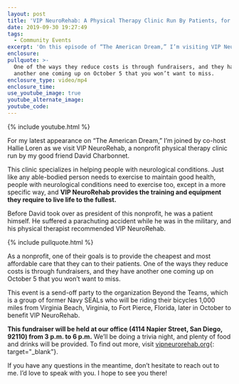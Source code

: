 ```yaml
---
layout: post
title: 'VIP NeuroRehab: A Physical Therapy Clinic Run By Patients, for Patients'
date: 2019-09-30 19:27:49
tags:
  - Community Events
excerpt: 'On this episode of “The American Dream,” I’m visiting VIP NeuroRehab.'
enclosure:
pullquote: >-
  One of the ways they reduce costs is through fundraisers, and they have
  another one coming up on October 5 that you won’t want to miss.
enclosure_type: video/mp4
enclosure_time:
use_youtube_image: true
youtube_alternate_image:
youtube_code:
---
```


{% include youtube.html %}

For my latest appearance on “The American Dream,” I’m joined by co-host Hallie Loren as we visit VIP NeuroRehab, a nonprofit physical therapy clinic run by my good friend David Charbonnet.&nbsp;

This clinic specializes in helping people with neurological conditions. Just like any able-bodied person needs to exercise to maintain good health, people with neurological conditions need to exercise too, except in a more specific way, and **VIP NeuroRehab provides the training and equipment they require to live life to the fullest. &nbsp;**

Before David took over as president of this nonprofit, he was a patient himself. He suffered a parachuting accident while he was in the military, and his physical therapist recommended VIP NeuroRehab.&nbsp;

{% include pullquote.html %}

As a nonprofit, one of their goals is to provide the cheapest and most affordable care that they can to their patients. One of the ways they reduce costs is through fundraisers, and they have another one coming up on October 5 that you won’t want to miss.&nbsp;

This event is a send-off party to the organization Beyond the Teams, which is a group of former Navy SEALs who will be riding their bicycles 1,000 miles from Virginia Beach, Virginia, to Fort Pierce, Florida, later in October to benefit VIP NeuroRehab.&nbsp;

**This fundraiser will be held at our office (4114 Napier Street, San Diego, 92110) from 3 p.m. to 6 p.m.** We’ll be doing a trivia night, and plenty of food and drinks will be provided. To find out more, visit [vipneurorehab.org](https://www.vipneurorehab.org/){: target="_blank"}.&nbsp;

If you have any questions in the meantime, don’t hesitate to reach out to me. I’d love to speak with you. I hope to see you there\!<br>&nbsp;

&nbsp;